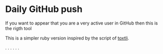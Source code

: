 # Daily GitHub push

If you want to appear that you are a very active user in GitHub then this is the rigth tool

This is a simpler ruby version inspired by the script of [toxtli](https://github.com/toxtli/dailypush).


.
.
.
.
.
.
